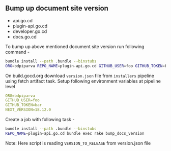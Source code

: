 ## Bump up document site version

- api.go.cd
- plugin-api.go.cd
- developer.go.cd
- docs.go.cd

To bump up above mentioned document site version run following command -

```bash
bundle install --path .bundle --binstubs
ORG=bdpiparva REPO_NAME=plugin-api.go.cd GITHUB_USER=foo GITHUB_TOKEN=bar NEXT_VERSION=18.12.0 VERSION_TO_RELEASE=18.11.0 bundle exec rake bump_docs_version
```

On build.gocd.org download `version.json` file from `installers` pipeline using fetch artifact task. Setup following environment variables at pipeline level

```yaml
ORG=bdpiparva 
GITHUB_USER=foo 
GITHUB_TOKEN=bar 
NEXT_VERSION=18.12.0 
```

Create a job with following task -

```bash
bundle install --path .bundle --binstubs
REPO_NAME=plugin-api.go.cd bundle exec rake bump_docs_version
```

Note: Here script is reading `VERSION_TO_RELEASE` from version.json file 
